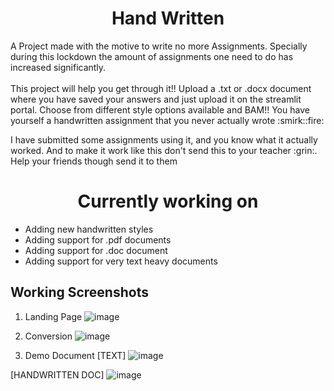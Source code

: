 <h1 align="center">Hand Written</h1>

<p>A Project made with the motive to write no more Assignments. Specially during this lockdown the amount of assignments one need to do has increased significantly. <br><br>
This project will help you get through it!! Upload a .txt or .docx document where you have saved your answers and just upload it on the streamlit portal. Choose from different style options available and BAM!! You have yourself a handwritten assignment that you never actually wrote :smirk::fire:</p>

<p>I have submitted some assignments using it, and you know what it actually worked. And to make it work like this don't send this to your teacher :grin:.  Help your friends though send it to them</p>

<h1 align="center">Currently working on</h1>
<ul>
<li> Adding new handwritten styles</li>
<li> Adding support for .pdf documents </li>
<li> Adding support for .doc document </li>
<li> Adding support for very text heavy documents </li>
</ul>

## Working Screenshots
1. Landing Page
![image](https://github.com/MainakRepositor/Text-2-Handwriting/assets/64016811/4a2a156b-74a9-4523-927f-bbfc7881e29f)

2. Conversion
![image](https://github.com/MainakRepositor/Text-2-Handwriting/assets/64016811/69de8fe4-5636-48d3-91e9-5da96d37b320)

3. Demo Document
[TEXT]
![image](https://github.com/MainakRepositor/Text-2-Handwriting/assets/64016811/59b8d630-ad5a-4b03-9ee7-7a0fadf8be8e)

[HANDWRITTEN DOC]
![image](https://github.com/MainakRepositor/Text-2-Handwriting/assets/64016811/432cfbd3-aec9-47aa-ad07-9b41a27a0dc4)

